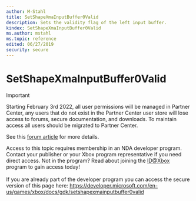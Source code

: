 ```yaml
---
author: M-Stahl
title: SetShapeXmaInputBuffer0Valid
description: Sets the validity flag of the left input buffer.
kindex: SetShapeXmaInputBuffer0Valid
ms.author: mstahl
ms.topic: reference
edited: 06/27/2019
security: secure
---
```


# SetShapeXmaInputBuffer0Valid
> [!IMPORTANT]
> Starting February 3rd 2022, all user permissions will be managed in Partner Center, any users that do not exist in the Partner Center user store will lose access to forums, secure documentation, and downloads. To maintain access all users should be migrated to Partner Center. <p></p>See this <a href="https://forums.xboxlive.com/articles/132187/breaking-change-user-access-for-forums-secure-docu.html">forum article</a> for more details.  

 Access to this topic requires membership in an NDA developer program. Contact your publisher or your Xbox program representative if you need direct access. Not in the program? Read about joining the <a href="https://www.xbox.com/Developers/id">ID@Xbox</a> program to gain access today!  <br/><br/>If you are already part of the developer program you can access the secure version of this page here: <a target="_blank" href="https://developer.microsoft.com/en-us/games/xbox/docs/gdk/setshapexmainputbuffer0valid">https://developer.microsoft.com/en-us/games/xbox/docs/gdk/setshapexmainputbuffer0valid</a>